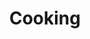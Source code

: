 ---
title: Cooking
crosslinks:
- youtubefactsbot
- iamveryculinary
- food
- youtubot
- chefknives
- castiron
- EatCheapAndHealthy
- AskCulinary
- grilledcheese
- recipes
- SubredditDrama
- GifRecipes
- slowcooking
- bestof
- xkcd
- PressureCooking
- ramen
- MealPrepSunday
- Pizza
- Breadit
---